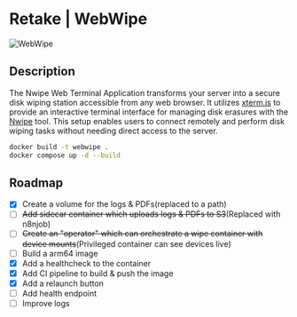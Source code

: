 # Retake | WebWipe

![WebWipe](https://retake.fr/wp-content/uploads/2024/06/RETAKE3.png)

## Description

The Nwipe Web Terminal Application transforms your server into a secure disk wiping station accessible from any web browser. It utilizes [xterm.js](https://xtermjs.org/) to provide an interactive terminal interface for managing disk erasures with the [Nwipe](https://github.com/martijnvanbrummelen/nwipe) tool. This setup enables users to connect remotely and perform disk wiping tasks without needing direct access to the server.

```bash
docker build -t webwipe .
docker compose up -d --build
```

## Roadmap

- [x] Create a volume for the logs & PDFs(replaced to a path)
- [ ] ~~Add sidecar container which uploads logs & PDFs to S3~~(Replaced with n8njob)
- [ ] ~~Create an "operator" which can orchestrate a wipe container with device mounts~~(Privileged container can see devices live)
- [ ] Build a arm64 image
- [x] Add a healthcheck to the container
- [x] Add CI pipeline to build & push the image
- [x] Add a relaunch button
- [ ] Add health endpoint
- [ ] Improve logs